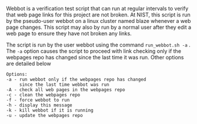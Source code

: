 Webbot is a verification test script that can run at regular intervals to verify that web page links for this project
are not broken. At NIST, this script is run by the pseudo-user webbot on a linux cluster named blaze whenever a
web page changes.  This script may also by run by a normal user after they edit a web page to ensure they have not 
broken any links.

The script is run by the user webbot using the command `run_webbot.sh -a` .  The `-a` option causes the script to proceed
with link checking only if the webpages repo has changed since the last time it was run.  Other options are detailed below

```
Options:
-a - run webbot only if the webpages repo has changed
     since the last time webbot was run
-A - check all web pages in the webpages repo
-c - clean the webpages repo
-f - force webbot to run
-h - display this message
-k - kill webbot if it is running
-u - update the webpages repo
```
